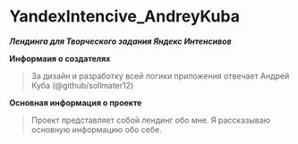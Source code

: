# YandexIntencive_AndreyKuba

**_Лендинга для Творческого задания Яндекс Интенсивов_**

**Информаия о создателях** 
> За дизайн и разработку всей логики приложения отвечает Андрей Куба (@github/sollmater12)

**Основная информация о проекте** 
> Проект представляет собой лендинг обо мне. Я рассказываю основную информацию обо себе.
